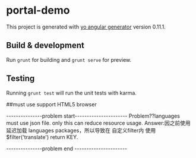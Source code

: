 # portal-demo

This project is generated with [yo angular generator](https://github.com/yeoman/generator-angular)
version 0.11.1.

## Build & development

Run `grunt` for building and `grunt serve` for preview.

## Testing

Running `grunt test` will run the unit tests with karma.

##must use support HTML5 browser

---------------problem start----------------------
Problem??languages must use json file. only this can reduce resource usage.
Answer:因之前使用延迟加载 languages packages，所以导致在 自定义filter内 使用 $filter('translate') return KEY.

---------------problem end ----------------------